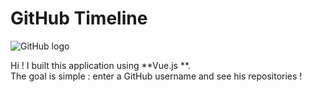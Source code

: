 # GitHub Timeline

![GitHub logo](https://dyw7ncnq1en5l.cloudfront.net/optim/news/75/75755/-c-github.jpg)

Hi ! I built this application using **Vue.js **.  
The goal is simple : enter a GitHub username and see his repositories !
